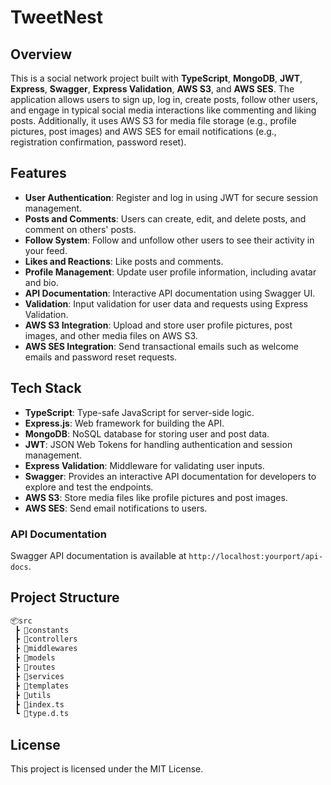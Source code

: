 ﻿# TweetNest

## Overview

This is a social network project built with **TypeScript**, **MongoDB**, **JWT**, **Express**, **Swagger**, **Express Validation**, **AWS S3**, and **AWS SES**. The application allows users to sign up, log in, create posts, follow other users, and engage in typical social media interactions like commenting and liking posts. Additionally, it uses AWS S3 for media file storage (e.g., profile pictures, post images) and AWS SES for email notifications (e.g., registration confirmation, password reset).

## Features

- **User Authentication**: Register and log in using JWT for secure session management.
- **Posts and Comments**: Users can create, edit, and delete posts, and comment on others' posts.
- **Follow System**: Follow and unfollow other users to see their activity in your feed.
- **Likes and Reactions**: Like posts and comments.
- **Profile Management**: Update user profile information, including avatar and bio.
- **API Documentation**: Interactive API documentation using Swagger UI.
- **Validation**: Input validation for user data and requests using Express Validation.
- **AWS S3 Integration**: Upload and store user profile pictures, post images, and other media files on AWS S3.
- **AWS SES Integration**: Send transactional emails such as welcome emails and password reset requests.


## Tech Stack

- **TypeScript**: Type-safe JavaScript for server-side logic.
- **Express.js**: Web framework for building the API.
- **MongoDB**: NoSQL database for storing user and post data.
- **JWT**: JSON Web Tokens for handling authentication and session management.
- **Express Validation**: Middleware for validating user inputs.
- **Swagger**: Provides an interactive API documentation for developers to explore and test the endpoints.
- **AWS S3**: Store media files like profile pictures and post images.
- **AWS SES**: Send email notifications to users.


### API Documentation

Swagger API documentation is available at `http://localhost:yourport/api-docs`.

## Project Structure

```bash
📦src
 ┣ 📂constants
 ┣ 📂controllers
 ┣ 📂middlewares
 ┣ 📂models
 ┣ 📂routes
 ┣ 📂services
 ┣ 📂templates
 ┣ 📂utils
 ┣ 📜index.ts
 ┗ 📜type.d.ts
```


## License

This project is licensed under the MIT License.
